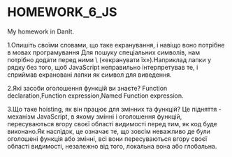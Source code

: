 # HOMEWORK_6_JS
My homework in DanIt.

1.Опишіть своїми словами, що таке екранування, і навіщо воно потрібне в мовах програмування
Для пошуку спеціальних символів, нам потрібно додати перед ними \ («екранувати їх»).Наприклад лапки у рядку без того, щоб JavaScript неправильно інтерпретував те, і сприймав екрановані лапки як символ для виведення.

2.Які засоби оголошення функцій ви знаєте?
Function declaration,Function expression,Named Function expression.

3.Що таке hoisting, як він працює для змінних та функцій?
Це підняття  -  механізм JavaScript, в якому змінні і оголошення функцій, пересуваються вгору своєї області видимості перед тим, як код буде виконано.Як наслідок, це означає те, що зовсім неважливо де були оголошені функція або змінні, всі вони пересуваються вгору своєї області видимості, незалежно від того, локальна вона або глобальна.